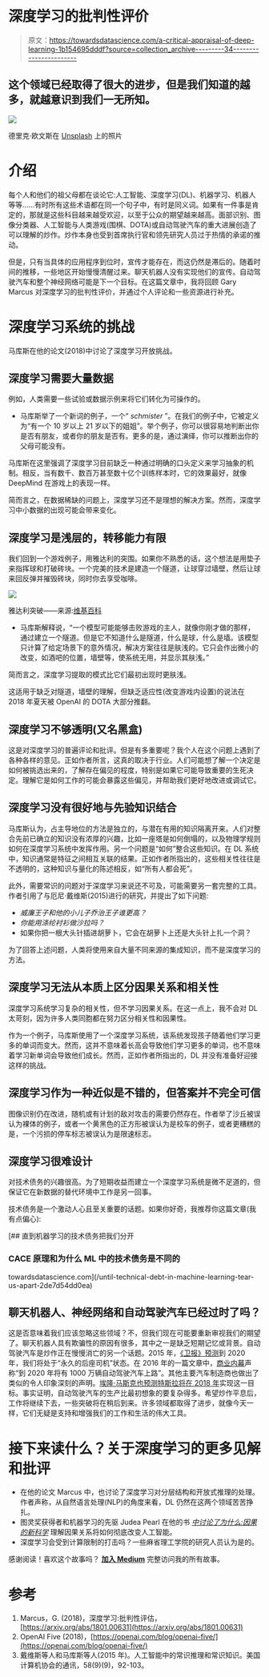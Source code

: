 # 深度学习的批判性评价

> 原文：<https://towardsdatascience.com/a-critical-appraisal-of-deep-learning-1b154695dddf?source=collection_archive---------34----------------------->

## 这个领域已经取得了很大的进步，但是我们知道的越多，就越意识到我们一无所知。

![](img/f6a594b06a0c4965dba145f1f0c97281.png)

德里克·欧文斯在 [Unsplash](https://unsplash.com?utm_source=medium&utm_medium=referral) 上的照片

# 介绍

每个人和他们的祖父母都在谈论它:人工智能、深度学习(DL)、机器学习、机器人等等……有时所有这些术语都在同一个句子中，有时是同义词。如果有一件事是肯定的，那就是这些科目越来越受欢迎，以至于公众的期望越来越高。面部识别、图像分类器、人工智能与人类游戏(围棋、DOTA)或自动驾驶汽车的重大进展创造了可以理解的炒作。炒作本身也受到首席执行官和领先研究人员过于热情的承诺的推动。

但是，只有当具体的应用程序到位时，宣传才能存在，而这仍然是滞后的。随着时间的推移，一些地区开始慢慢清醒过来。聊天机器人没有实现他们的宣传。自动驾驶汽车和整个神经网络可能是下一个目标。在这篇文章中，我将回顾 Gary Marcus 对深度学习的批判性评价，并通过个人评论和一些资源进行补充。

# 深度学习系统的挑战

马库斯在他的论文(2018)中讨论了深度学习开放挑战。

## 深度学习需要大量数据

例如，人类需要一些试验或数据示例来将它们转化为可操作的。

*   马库斯举了一个新词的例子，一个“ *schmister* ”。在我们的例子中，它被定义为“有一个 10 岁以上 21 岁以下的姐姐”。举个例子，你可以很容易地判断出你是否有朋友，或者你的朋友是否有。更多的是，通过演绎，你可以推断出你的父母可能没有。

马库斯在这里强调了深度学习目前缺乏一种通过明确的口头定义来学习抽象的机制。相反，当有数千、数百万甚至数十亿个训练样本时，它的效果最好，就像 DeepMind 在游戏上的表现一样。

简而言之，在数据稀缺的问题上，深度学习还不是理想的解决方案。然而，深度学习中小数据的出现可能会带来变化。

## 深度学习是浅层的，转移能力有限

我们回到一个游戏例子，用雅达利的突围。如果你不熟悉的话，这个想法是用垫子来指挥球和打破砖块。一个完美的技术是建造一个隧道，让球穿过墙壁，然后让球来回反弹并摧毁砖块，同时你去享受咖啡。

![](img/d6aa979eab8ae36a6fc14c82bb09cd7b.png)

雅达利突破——来源:[维基百科](https://en.wikipedia.org/wiki/Breakout_(video_game)#/media/File:Breakout2600.svg)

*   马库斯解释说，“一个模型可能能够击败游戏的主人，就像你刚才做的那样，通过建立一个隧道。但是它不知道什么是隧道，什么是球，什么是墙。该模型只计算了给定场景下的意外情况，解决方案往往是肤浅的。它只会作出微小的改变，如酒吧的位置，墙壁等，使系统无用，并显示其肤浅。”

简而言之，深度学习提取的模式比它们最初出现时更肤浅。

这适用于缺乏对隧道，墙壁的理解，但缺乏适应性(改变游戏内设置)的说法在 2018 年夏天被 OpenAI 的 DOTA 大部分推翻。

## 深度学习不够透明(又名黑盒)

这是对深度学习的普遍评论和批评。但是有多重要呢？我个人在这个问题上遇到了各种各样的意见。正如作者所言，这真的取决于行业。人们可能想了解一个决定是如何被挑选出来的，了解存在偏见的程度，特别是如果它可能导致重要的生死决定。理解它是如何工作的可能会暴露这些偏见，并帮助我们更好地改进或调试它。

## 深度学习没有很好地与先验知识结合

马库斯认为，占主导地位的方法是独立的，与潜在有用的知识隔离开来。人们对整合先前已确立的知识没有浓厚的兴趣，比如一座塔是如何倒塌的，以及物理学规则如何在深度学习系统中发挥作用。另一个问题是“如何”整合这些知识。在 DL 系统中，知识通常是特征之间相互关联的结果。正如作者所指出的，这些相关性往往是不透明的，这种知识与量化的陈述相反，如“所有人都会死”。

此外，需要常识的问题对于深度学习来说还不可及，可能需要另一套完整的工具。作者引用了与厄尼·戴维斯(2015)进行的研究，并提出了如下问题:

*   *威廉王子和他的小儿子乔治王子谁更高？*
*   *你能用涤纶衬衫做沙拉吗？*
*   如果你把一根大头针插进胡萝卜，它会在胡萝卜上还是大头针上扎一个洞？

为了回答上述问题，人类将使用来自大量不同来源的集成知识，而不是深度学习的方法。

## **深度学习无法从本质上区分因果关系和相关性**

深度学习系统学习复杂的相关性，但不学习因果关系。在这一点上，我不会对 DL 太苛刻，因为许多人类同胞都在努力区分相关性和因果性。

作为一个例子，马库斯使用了一个深度学习系统，该系统发现孩子随着他们学习更多的单词而变大。然而，这并不意味着长高会导致他们学习更多的单词，也不意味着学习新单词会导致他们成长。然而，正如作者所指出的，DL 并没有准备好迎接这样的挑战。

## 深度学习作为一种近似是不错的，但答案并不完全可信

图像识别仍在改进，随机或有计划的敌对攻击的需要仍然存在。作者举了沙丘被误认为裸体的例子，或者一个黄黑色的正方形被误认为是校车的例子，或者更糟糕的是，一个污损的停车标志被误认为是限速标志。

## 深度学习很难设计

对技术债务的兴趣很高。为了短期收益而建立一个深度学习系统是微不足道的，但保证它在新数据的替代环境中工作是另一回事。

技术债务是一个激动人心且至关重要的话题。如果你好奇，我推荐你这篇文章(我有点偏心):

[](/until-technical-debt-in-machine-learning-tear-us-apart-2de7d54dd0ea) [## 直到机器学习的技术债务把我们分开

### CACE 原理和为什么 ML 中的技术债务是不同的

towardsdatascience.com](/until-technical-debt-in-machine-learning-tear-us-apart-2de7d54dd0ea) 

## 聊天机器人、神经网络和自动驾驶汽车已经过时了吗？

这是否意味着我们应该忽略这些领域？不，但我们现在可能要重新审视我们的期望了。聊天机器人具有欺骗性的原因有很多，其中之一是缺乏短期记忆或背景。自动驾驶汽车是炒作正在慢慢消亡的另一个话题。2015 年，[《卫报》预测](https://www.theguardian.com/technology/2015/sep/13/self-driving-cars-bmw-google-2020-driving)到 2020 年，我们将处于“永久的后座司机”状态。在 2016 年的一篇文章中，[商业内幕](https://www.businessinsider.com/report-10-million-self-driving-cars-will-be-on-the-road-by-2020-2015-5-6)声称“到 2020 年将有 1000 万辆自动驾驶汽车上路”。其他主要汽车制造商也做出了类似的令人印象深刻的声明。[埃隆·马斯克也预测特斯拉将在 2018 年](https://www.theverge.com/2019/4/22/18510828/tesla-elon-musk-autonomy-day-investor-comments-self-driving-cars-predictions)实现这一目标。事实证明，自动驾驶汽车的生产比最初想象的要复杂得多。希望炒作平息后，工作将继续下去，一些突破将在稍后到来。许多领域都取得了进步，就像今天一样，它们无疑是支持和增强我们的工作和生活的伟大工具。

# 接下来读什么？关于深度学习的更多见解和批评

*   在他的论文 Marcus 中，也讨论了深度学习对分层结构和开放式推理的处理。作者声称，从自然语言处理(NLP)的角度来看，DL 仍然在这两个领域苦苦挣扎。
*   图灵奖获得者和机器学习的先驱 Judea Pearl 在他的书 [*中讨论了为什么:因果的新科学*](https://www.basicbooks.com/titles/judea-pearl/the-book-of-why/9780465097609/) 理解因果关系将如何彻底改变人工智能。
*   深度学习会受到计算限制的打击吗？一些麻省理工学院的研究人员认为是的。

感谢阅读！喜欢这个故事吗？ [**加入 Medium**](https://medium.com/@maximegodfroid/membership) 完整访问我的所有故事。

# 参考

1.  Marcus，G. (2018)，深度学习:批判性评估，[https://arxiv.org/abs/1801.00631](https://arxiv.org/abs/1801.00631)
2.  OpenAI Five (2018)，[https://openai.com/blog/openai-five/](https://openai.com/blog/openai-five/)
3.  戴维斯等人和马库斯等人(2015 年)。人工智能中的常识推理和常识知识。美国计算机协会的通讯，58(9)(9)，92-103。